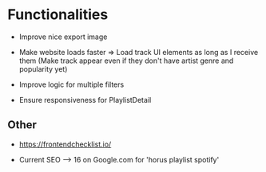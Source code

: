 # Functionalities

* Improve nice export image

* Make website loads faster => Load track UI elements as long as I receive them (Make track appear even if they don't have artist genre and popularity yet)

* Improve logic for multiple filters

* Ensure responsiveness for PlaylistDetail

## Other

* https://frontendchecklist.io/

* Current SEO --> 16 on Google.com for 'horus playlist spotify'
